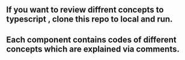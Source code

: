 ## If you want to review diffrent concepts to typescript , clone this repo to local and run.

## Each component contains codes of different concepts which are explained via comments.
